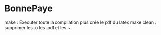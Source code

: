 # BonnePaye

make : Executer toute la compilation plus crée le pdf du latex
make clean : supprimer les .o les .pdf et les ~.
